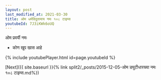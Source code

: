 ```yaml
---
layout: post
last_modified_at: 2021-03-30
title: ओम धर्मविदूतामाय नमः १०८ टाइम्स
youtubeId: 7J3iKWk6oUQ
---
```

 
 
 ओम प्रवर्यी नमः  
 
 -  कोण खूप खास आहे 
 
  
 
  
 
 
 
 
 
 


{% include youtubePlayer.html id=page.youtubeId %}
 
[Next]({{ site.baseurl }}{% link  split2/_posts/2015-12-05-ओम ड्युटीधारख्या नमः १०८ टाइम्स.md%})
 
